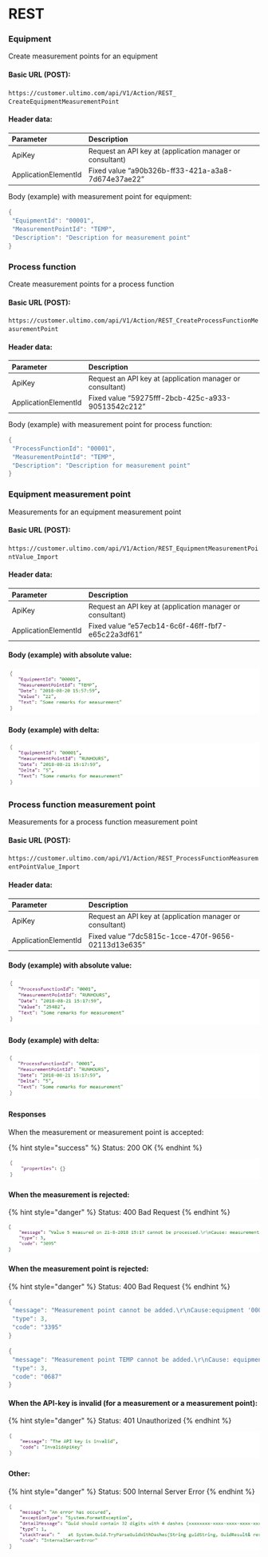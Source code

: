 # REST

### Equipment

Create measurement points for an equipment

#### Basic URL \(POST\):

`https://customer.ultimo.com/api/V1/Action/REST_ CreateEquipmentMeasurementPoint`

#### Header data:

| Parameter | Description |
| :--- | :--- |
| ApiKey | Request an API key at \(application manager or consultant\) |
| ApplicationElementId | Fixed value “a90b326b-ff33-421a-a3a8-7d674e37ae22” |

Body \(example\) with measurement point for equipment:

```csharp
{
 "EquipmentId": "00001",
 "MeasurementPointId": "TEMP",
 "Description": "Description for measurement point"
}
```

### Process function

Create measurement points for a process function

#### Basic URL \(POST\):

`https://customer.ultimo.com/api/V1/Action/REST_CreateProcessFunctionMeasurementPoint`

#### Header data:

| Parameter | Description |
| :--- | :--- |
| ApiKey | Request an API key at \(application manager or consultant\) |
| ApplicationElementId | Fixed value “59275fff-2bcb-425c-a933-90513542c212” |

Body \(example\) with measurement point for process function:

```csharp
{
 "ProcessFunctionId": "00001",
 "MeasurementPointId": "TEMP",
 "Description": "Description for measurement point"
}
```

### Equipment measurement point

Measurements for an equipment measurement point

#### Basic URL \(POST\):

`https://customer.ultimo.com/api/V1/Action/REST_EquipmentMeasurementPointValue_Import`

#### Header data:

| Parameter | Description |
| :--- | :--- |
| ApiKey | Request an API key at \(application manager or consultant\) |
| ApplicationElementId | Fixed value “e57ecb14-6c6f-46ff-fbf7-e65c22a3df61” |

#### Body \(example\) with absolute value:

![](../../../.gitbook/assets/4%20%282%29.png)

#### Body \(example\) with delta:

![](../../../.gitbook/assets/5%20%282%29.png)

### Process function measurement point

Measurements for a process function measurement point

#### Basic URL \(POST\):

`https://customer.ultimo.com/api/V1/Action/REST_ProcessFunctionMeasurementPointValue_Import`

#### Header data:

| Parameter | Description |
| :--- | :--- |
| ApiKey | Request an API key at \(application manager or consultant\) |
| ApplicationElementId | Fixed value “7dc5815c-1cce-470f-9656-02113d13e635” |

#### Body \(example\) with absolute value:

![](../../../.gitbook/assets/6%20%281%29.png)

#### Body \(example\) with delta:

![](../../../.gitbook/assets/7%20%281%29.png)

#### Responses

When the measurement or measurement point is accepted:

{% hint style="success" %}
Status: 200 OK
{% endhint %}

![](../../../.gitbook/assets/8%20%281%29.png)

#### When the measurement is rejected:

{% hint style="danger" %}
Status: 400 Bad Request
{% endhint %}

![](../../../.gitbook/assets/9%20%281%29.png)

#### When the measurement point is rejected:

{% hint style="danger" %}
Status: 400 Bad Request
{% endhint %}

```csharp
{
 "message": "Measurement point cannot be added.\r\nCause:equipment '000011222' was not found.",
 "type": 3,
 "code": "3395"
}
```

```csharp
{
 "message": "Measurement point TEMP cannot be added.\r\nCause: equipment 00001 has already been linked to the selected measurement point.",
 "type": 3,
 "code": "0687"
}
```

#### When the API-key is invalid \(for a measurement or a measurement point\):

{% hint style="danger" %}
Status: 401 Unauthorized
{% endhint %}

![](../../../.gitbook/assets/10%20%281%29.png)

#### Other:

{% hint style="danger" %}
Status: 500 Internal Server Error
{% endhint %}

![](../../../.gitbook/assets/11%20%281%29.png)

### 

